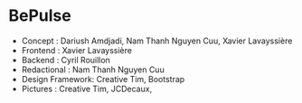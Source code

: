 # BePulse

* Concept : Dariush Amdjadi, Nam Thanh Nguyen Cuu, Xavier Lavayssière
* Frontend : Xavier Lavayssière
* Backend : Cyril Rouillon
* Redactional : Nam Thanh Nguyen Cuu
* Design Framework: Creative Tim, Bootstrap
* Pictures : Creative Tim, JCDecaux, 